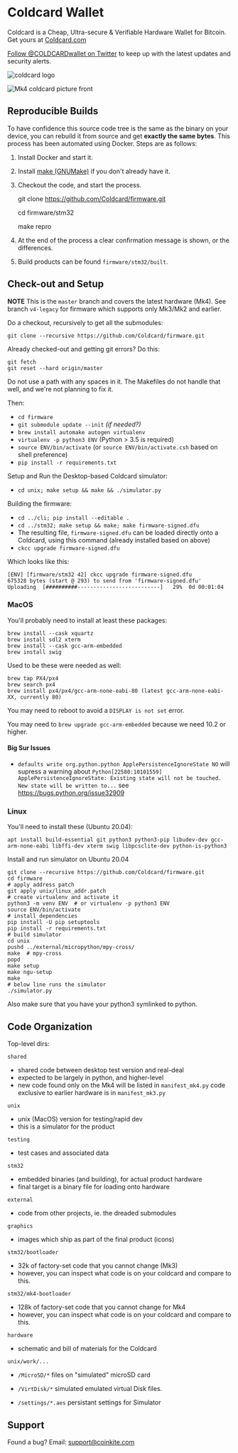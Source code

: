 # Coldcard Wallet

Coldcard is a Cheap, Ultra-secure & Verifiable Hardware Wallet for Bitcoin.
Get yours at [Coldcard.com](http://coldcard.com)

[Follow @COLDCARDwallet on Twitter](https://twitter.com/coldcardwallet) to keep up
with the latest updates and security alerts. 

![coldcard logo](https://coldcard.com/static/images/coldcard-logo-nav.png)

![Mk4 coldcard picture front](https://coldcard.com/static/images/mk4.png)

## Reproducible Builds

To have confidence this source code tree is the same as the binary on your device,
you can rebuild it from source and get **exactly the same bytes**. This process
has been automated using Docker. Steps are as follows:

1. Install Docker and start it.
2. Install [make (GNUMake)](https://www.gnu.org/software/make/) if you don't already have it.
3. Checkout the code, and start the process.

    git clone https://github.com/Coldcard/firmware.git

    cd firmware/stm32

    make repro

4. At the end of the process a clear confirmation message is shown, or the differences.
5. Build products can be found `firmware/stm32/built`.

## Check-out and Setup

**NOTE** This is the `master` branch and covers the latest hardware (Mk4).
See branch `v4-legacy` for firmware which supports only Mk3/Mk2 and earlier.

Do a checkout, recursively to get all the submodules:

    git clone --recursive https://github.com/Coldcard/firmware.git

Already checked-out and getting git errors? Do this:

    git fetch
    git reset --hard origin/master

Do not use a path with any spaces in it. The Makefiles do not handle
that well, and we're not planning to fix it.

Then:

- `cd firmware`
- `git submodule update --init` _(if needed?)_
- `brew install automake autogen virtualenv`
- `virtualenv -p python3 ENV` (Python > 3.5 is required)
- `source ENV/bin/activate` (or `source ENV/bin/activate.csh` based on shell preference)
- `pip install -r requirements.txt`

Setup and Run the Desktop-based Coldcard simulator:

- `cd unix; make setup && make && ./simulator.py`

Building the firmware:

- `cd ../cli; pip install --editable .`
- `cd ../stm32; make setup && make; make firmware-signed.dfu`
- The resulting file, `firmware-signed.dfu` can be loaded directly onto a Coldcard, using this
  command (already installed based on above)
- `ckcc upgrade firmware-signed.dfu`

Which looks like this:

    [ENV] [firmware/stm32 42] ckcc upgrade firmware-signed.dfu
    675328 bytes (start @ 293) to send from 'firmware-signed.dfu'
    Uploading  [##########--------------------------]   29%  0d 00:01:04


### MacOS

You'll probably need to install at least these packages:

    brew install --cask xquartz
    brew install sdl2 xterm
    brew install --cask gcc-arm-embedded
    brew install swig

Used to be these were needed as well:

    brew tap PX4/px4
    brew search px4
    brew install px4/px4/gcc-arm-none-eabi-80 (latest gcc-arm-none-eabi-XX, currently 80)

You may need to reboot to avoid a `DISPLAY is not set` error.

You may need to `brew upgrade gcc-arm-embedded` because we need 10.2 or higher.

#### Big Sur Issues

- `defaults write org.python.python ApplePersistenceIgnoreState NO` will supress a warning
  about `Python[22580:10101559] ApplePersistenceIgnoreState: Existing state will not be touched. New state will be written to...` see <https://bugs.python.org/issue32909>

### Linux

You'll need to install these (Ubuntu 20.04):

    apt install build-essential git python3 python3-pip libudev-dev gcc-arm-none-eabi libffi-dev xterm swig libpcsclite-dev python-is-python3

Install and run simulator on Ubuntu 20.04
```shell
git clone --recursive https://github.com/Coldcard/firmware.git
cd firmware
# apply address patch
git apply unix/linux_addr.patch
# create virtualenv and activate it
python3 -m venv ENV  # or virtualenv -p python3 ENV
source ENV/bin/activate
# install dependencies
pip install -U pip setuptools
pip install -r requirements.txt
# build simulator
cd unix
pushd ../external/micropython/mpy-cross/
make  # mpy-cross
popd
make setup
make ngu-setup
make
# below line runs the simulator
./simulator.py
```

Also make sure that you have your python3 symlinked to python.

## Code Organization

Top-level dirs:

`shared`

- shared code between desktop test version and real-deal
- expected to be largely in python, and higher-level
- new code found only on the Mk4 will be listed in `manifest_mk4.py` code exclusive
  to earlier hardware is in `manifest_mk3.py`

`unix`

- unix (MacOS) version for testing/rapid dev
- this is a simulator for the product

`testing`

- test cases and associated data


`stm32`

- embedded binaries (and building), for actual product hardware
- final target is a binary file for loading onto hardware

`external`

- code from other projects, ie. the dreaded submodules

`graphics`

- images which ship as part of the final product (icons)

`stm32/bootloader`

- 32k of factory-set code that you cannot change (Mk3)
- however, you can inspect what code is on your coldcard and compare to this.

`stm32/mk4-bootloader`

- 128k of factory-set code that you cannot change for Mk4
- however, you can inspect what code is on your coldcard and compare to this.

`hardware`

- schematic and bill of materials for the Coldcard

`unix/work/...`

- `/MicroSD/*` files on "simulated" microSD card 

- `/VirtDisk/*` simulated emulated virtual Disk files.

- `/settings/*.aes` persistant settings for Simulator



## Support

Found a bug? Email: support@coinkite.com
